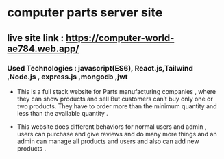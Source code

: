 # computer parts server site

## live site link : https://computer-world-ae784.web.app/

### Used Technologies : javascript(ES6), React.js,Tailwind ,Node.js , express.js ,mongodb ,jwt 


 - This is a full stack website for Parts manufacturing companies , where they can show products and sell But customers can’t buy only one or two products. They have to order more than the minimum quantity and less than the available quantity . 

 - This website does different behaviors for normal users and admin , users can purchase and give reviews and do many more things and an admin can manage all products and users and also can add new products . 
